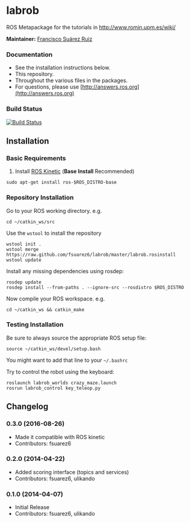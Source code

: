 labrob
======

ROS Metapackage for the tutorials in http://www.romin.upm.es/wiki/

**Maintainer:** [Francisco Suárez Ruiz](http://fsuarez6.github.io/)

### Documentation

  * See the installation instructions below.
  * This repository.
  * Throughout the various files in the packages.
  * For questions, please use [http://answers.ros.org](http://answers.ros.org)
  
### Build Status

[![Build Status](https://travis-ci.org/fsuarez6/labrob.png?branch=master)](https://travis-ci.org/fsuarez6/labrob)

## Installation

### Basic Requirements

  1. Install [ROS Kinetic](http://wiki.ros.org/hydro/Installation/Ubuntu) (**Base Install** Recommended)
```
sudo apt-get install ros-$ROS_DISTRO-base
``` 

### Repository Installation

Go to your ROS working directory. e.g.
```
cd ~/catkin_ws/src
``` 
Use the `wstool` to install the repository
```
wstool init .
wstool merge https://raw.github.com/fsuarez6/labrob/master/labrob.rosinstall
wstool update
``` 
Install any missing dependencies using rosdep:
```
rosdep update
rosdep install --from-paths . --ignore-src --rosdistro $ROS_DISTRO
``` 
Now compile your ROS workspace. e.g.
```
cd ~/catkin_ws && catkin_make
``` 

### Testing Installation

Be sure to always source the appropriate ROS setup file:
```
source ~/catkin_ws/devel/setup.bash
``` 
You might want to add that line to your `~/.bashrc`

Try to control the robot using the keyboard:
```
roslaunch labrob_worlds crazy_maze.launch
rosrun labrob_control key_teleop.py
``` 

## Changelog

### 0.3.0 (2016-08-26)
* Made it compatible with ROS kinetic
* Contributors: fsuarez6

### 0.2.0 (2014-04-22)
* Added scoring interface (topics and services)
* Contributors: fsuarez6, ulikando

### 0.1.0 (2014-04-07)
* Initial Release
* Contributors: fsuarez6, ulikando

